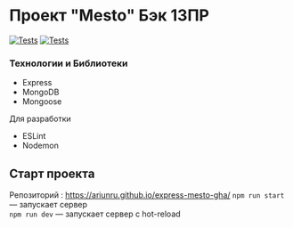 # Проект "Mesto" Бэк 13ПР
[![Tests](../../actions/workflows/tests-13-sprint.yml/badge.svg)](../../actions/workflows/tests-13-sprint.yml) 
[![Tests](../../actions/workflows/tests-14-sprint.yml/badge.svg)](../../actions/workflows/tests-14-sprint.yml)
### Технологии и Библиотеки

- Express
- MongoDB
- Mongoose

Для разработки
- ESLint
- Nodemon
## Старт проекта
Репозиторий : https://ariunru.github.io/express-mesto-gha/
`npm run start` — запускает сервер   
`npm run dev` — запускает сервер с hot-reload
